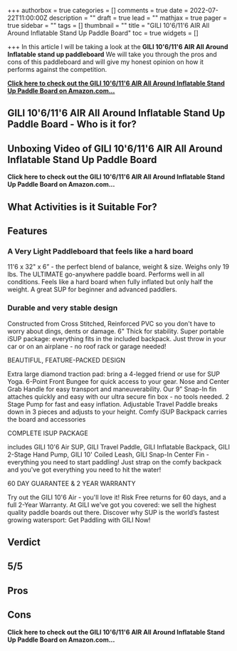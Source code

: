 +++
authorbox = true
categories = []
comments = true
date = 2022-07-22T11:00:00Z
description = ""
draft = true
lead = ""
mathjax = true
pager = true
sidebar = ""
tags = []
thumbnail = ""
title = "GILI 10'6/11'6 AIR All Around Inflatable Stand Up Paddle Board"
toc = true
widgets = []

+++
In this article I will be taking a look at the **GILI 10'6/11'6 AIR All Around Inflatable stand up paddleboard** We will take you through the pros and cons of this paddleboard and will give my honest opinion on how it performs against the competition.

[**Click here to check out the GILI 10'6/11'6 AIR All Around Inflatable Stand Up Paddle Board on Amazon.com...**](#)

## GILI 10'6/11'6 AIR All Around Inflatable Stand Up Paddle Board - Who is it for?

## Unboxing Video of GILI 10'6/11'6 AIR All Around Inflatable Stand Up Paddle Board

**Click here to check out the GILI 10'6/11'6 AIR All Around Inflatable Stand Up Paddle Board on Amazon.com...**

## What Activities is it Suitable For?

## Features

### A Very Light Paddleboard that feels like a hard board

11'6 x 32" x 6” - the perfect blend of balance, weight & size. Weighs only 19 lbs. The ULTIMATE go-anywhere paddle board. Performs well in all conditions. Feels like a hard board when fully inflated but only half the weight. A great SUP for beginner and advanced paddlers.

### Durable and very stable design

 Constructed from Cross Stitched, Reinforced PVC so you don't have to worry about dings, dents or damage. 6" Thick for stability. Super portable iSUP package: everything fits in the included backpack. Just throw in your car or on an airplane - no roof rack or garage needed!

BEAUTIFUL, FEATURE-PACKED DESIGN

Extra large diamond traction pad: bring a 4-legged friend or use for SUP Yoga. 6-Point Front Bungee for quick access to your gear. Nose and Center Grab Handle for easy transport and maneuverability. Our 9” Snap-In fin attaches quickly and easy with our ultra secure fin box - no tools needed. 2 Stage Pump for fast and easy inflation. Adjustable Travel Paddle breaks down in 3 pieces and adjusts to your height. Comfy iSUP Backpack carries the board and accessories

COMPLETE ISUP PACKAGE

includes GILI 10'6 Air SUP, GILI Travel Paddle, GILI Inflatable Backpack, GILI 2-Stage Hand Pump, GILI 10' Coiled Leash, GILI Snap-In Center Fin - everything you need to start paddling! Just strap on the comfy backpack and you've got everything you need to hit the water!

60 DAY GUARANTEE & 2 YEAR WARRANTY

Try out the GILI 10'6 Air - you'll love it! Risk Free returns for 60 days, and a full 2-Year Warranty. At GILI we've got you covered: we sell the highest quality paddle boards out there. Discover why SUP is the world’s fastest growing watersport: Get Paddling with GILI Now!

## Verdict

## 5/5

## Pros

## Cons

**Click here to check out the GILI 10'6/11'6 AIR All Around Inflatable Stand Up Paddle Board on Amazon.com...**